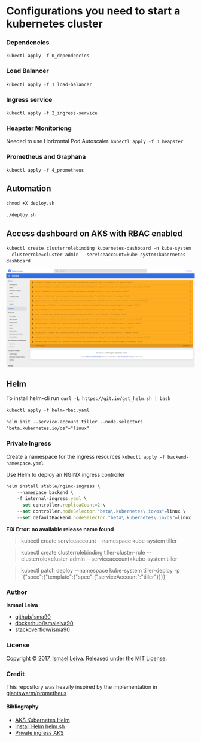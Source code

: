 # Configurations you need to start a kubernetes cluster

### Dependencies

`kubectl apply -f 0_dependencies`

### Load Balancer
`kubectl apply -f 1_load-balancer`
### Ingress service
`kubectl apply -f 2_ingress-service`
### Heapster Monitoriong
Needed to use Horizontal Pod Autoscaler.
`kubectl apply -f 3_heapster`
### Prometheus and Graphana
`kubectl apply -f 4_prometheus`


## Automation

`chmod +X deploy.sh`

`./deploy.sh`


## Access dashboard on AKS with RBAC enabled

`kubectl create clusterrolebinding kubernetes-dashboard -n kube-system --clusterrole=cluster-admin --serviceaccount=kube-system:kubernetes-dashboard`

![dashboard](resources/image/dashboard-errors.png)


## Helm

To install helm-cli run `curl -L https://git.io/get_helm.sh | bash`

`kubectl apply -f helm-rbac.yaml`


`helm init --service-account tiller --node-selectors "beta.kubernetes.io/os"="linux"`

### Private Ingress

Create a namespace for the ingress resources
`kubectl apply -f backend-namespace.yaml`

Use Helm to deploy an NGINX ingress controller

```Javascript
helm install stable/nginx-ingress \
    --namespace backend \
    -f internal-ingress.yaml \
    --set controller.replicaCount=2 \
    --set controller.nodeSelector."beta\.kubernetes\.io/os"=linux \
    --set defaultBackend.nodeSelector."beta\.kubernetes\.io/os"=linux
```

**FIX Error: no available release name found**
>kubectl create serviceaccount --namespace kube-system tiller

>kubectl create clusterrolebinding tiller-cluster-rule --clusterrole=cluster-admin --serviceaccount=kube-system:tiller

>kubectl patch deploy --namespace kube-system tiller-deploy -p '{"spec":{"template":{"spec":{"serviceAccount":"tiller"}}}}'


### Author

**Ismael Leiva**

* [github/isma90](https://github.com/isma90)
* [dockerhub/ismaleiva90](https://hub.docker.com/u/ismaleiva90)
* [stackoverflow/isma90](https://stackoverflow.com/users/2043313/isma90?tab=profile)

### License

Copyright © 2017, [Ismael Leiva](https://github.com/isma90).
Released under the [MIT License](LICENSE).


### Credit

This repository was heavily inspired by the implementation in [giantswarm/prometheus](https://github.com/giantswarm/prometheus)

#### Bibliography

* [AKS Kubernetes Helm](https://docs.microsoft.com/es-es/azure/aks/kubernetes-helm)
* [Install Helm helm.sh](https://helm.sh/docs/using_helm/#installing-helm)
* [Private ingress AKS](https://docs.microsoft.com/en-us/azure/aks/ingress-internal-ip)

